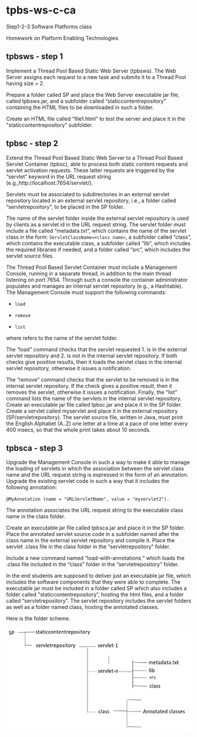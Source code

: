 # tpbs-ws-c-ca

Step1-2-3 Software Platforms class



Homework on Platform Enabling Technologies



## tpbsws - step 1



Implement a Thread Pool Based Static Web Server (tpbsws). 
The Web Server assigns each request to a new task and submits it to a Thread Pool having size = 2.



Prepare a folder called SP and place the Web Server executable jar file, called tpbsws.jar, and a subfolder called “staticcontentrepository” containing the HTML files to be downloaded in such a folder.



Create an HTML file called “file1.html” to test the server and place it in the "staticcontentrepository” subfolder.



## tpbsc - step 2

Extend the Thread Pool Based Static Web Server to a Thread  Pool Based Servlet Container (tpbsc), able to process both static content requests and servlet 
activation requests. These latter requests are triggered by the “servlet” keyword in the URL request string (e.g.,http://localhost:7654/servlet/).



Servlets must be associated to subdirectories in an external servlet repository located in an external servlet repository, i.e., a folder called “servletrepository”, to be placed in the SP folder.



The name of the servlet folder inside the external servlet  repository is used by clients as a servlet id in the URL request string. The servlet folder must include a file called “metadata.txt”, which contains the name of the servlet class in the form: `ServletClassName=<class name>`,  a subfolder called “class”, which contains the executable class, a subfolder called “lib”, which includes the required libraries if needed,  and a folder called “src”, which includes the servlet source files.



The Thread Pool Based Servlet Container must include a Management Console, running in a separate thread, in addition to the main thread listening on port 7654. Through such a console the container  administrator populates and manages an internal servlet repository (e.g., a Hashtable). The Management Console must support the following 
commands:

- `load`

- `remove`

- `list`

where refers to the name of the servlet folder.

The “load” command checks that the servlet requested 1. is  in the external servlet repository and 2. is not in the internal servlet repository. If both checks give positive results, then it loads the servlet class in the internal servlet repository, otherwise it issues a notification.



The “remove” command checks that the servlet to be removed  is in the internal servlet repository. If the check gives a positive result, then it removes the servlet, otherwise it issues a notification.
Finally, the “list” command lists the name of the servlets in the internal servlet repository.
Create an executable jar file called tpbsc.jar and place it in the SP folder. Create a servlet called myservlet and place it in the external repository (SP/servletrepository). The servlet source file, written in Java, must print the English Alphabet (A..Z) one letter at a time at a pace of one letter every 400 msecs, so that the whole print takes about 
10 seconds.



## tpbsca - step 3

Upgrade the Management Console in such a way to make it able to manage the loading
of servlets in which the association between the servlet class name and the URL request string is expressed in the form of an annotation. 
Upgrade the existing servlet code in such a way that it includes the following annotation:

`@MyAnnotation (name = "URLServletName", value = "myservlet2").`

The annotation associates the URL request string to the executable class name in
the class folder.

Create an executable jar file called tpbsca.jar and place it in the SP folder. Place the annotated servlet source code in a subfolder named after the class name in the external servlet repository and compile it. Place the servlet .class file in the class folder in the  “servletrepository” folder.

Include a new command named “load-with-annotations ” which loads the .class file included in the “class” folder in the “servletrepository” folder.

In the end students are supposed to deliver just an executable jar file, which includes the software components that they were able to complete. The executable jar must be included in a folder called SP which also includes a folder called "staticcontentrepository”, hosting the html files, and a folder called “servletrepository”. The servlet repository includes the servlet folders as well as a folder named class, hosting the annotated classes.

Here is the folder scheme.

![](assets/2024-02-19-12-04-46-2024-02-10-18-23-41-image.png)
